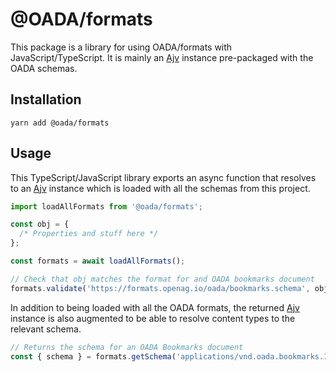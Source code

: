 # @OADA/formats

This package is a library for using OADA/formats with JavaScript/TypeScript.
It is mainly an [Ajv][] instance pre-packaged with the OADA schemas.

## Installation

```shell
yarn add @oada/formats
```

## Usage

This TypeScript/JavaScript library exports an async function
that resolves to an [Ajv][] instance
which is loaded with all the schemas from this project.

```ts
import loadAllFormats from '@oada/formats';

const obj = {
  /* Properties and stuff here */
};

const formats = await loadAllFormats();

// Check that obj matches the format for and OADA bookmarks document
formats.validate('https://formats.openag.io/oada/bookmarks.schema', obj);
```

In addition to being loaded with all the OADA formats,
the returned [Ajv][] instance is also augmented to be able
to resolve content types to the relevant schema.

```ts
// Returns the schema for an OADA Bookmarks document
const { schema } = formats.getSchema('applications/vnd.oada.bookmarks.1+json');
```

[ajv]: https://github.com/epoberezkin/ajv#api
